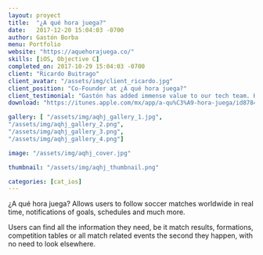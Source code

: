 ```yaml
---
layout: proyect
title:  "¿A qué hora juega?"
date:   2017-12-20 15:04:03 -0700
author: Gastón Borba
menu: Portfolio
website: "https://aquehorajuega.co/"
skills: [iOS, Objective C]
completed_on: 2017-10-29 15:04:03 -0700
client: "Ricardo Buitrago"
client_avatar: "/assets/img/client_ricardo.jpg"
client_position: "Co-Founder at ¿A qué hora juega?"
client_testimonial: "Gastón has added immense value to our tech team. His iOS development and critical thinking skills have allowed us to efficiently achieve key milestones."
download: "https://itunes.apple.com/mx/app/a-qu%C3%A9-hora-juega/id878411895?mt=8"

gallery: [ "/assets/img/aqhj_gallery_1.jpg",
"/assets/img/aqhj_gallery_2.png",
"/assets/img/aqhj_gallery_3.png",
"/assets/img/aqhj_gallery_4.png"]

image: "/assets/img/aqhj_cover.jpg"

thumbnail: "/assets/img/aqhj_thumbnail.png"

categories: [cat_ios]
---
```

¿A qué hora juega? Allows users to follow soccer matches worldwide in real time, notifications of goals, schedules and much more.

Users can find all the information they need, be it match results, formations, competition tables or all match related events the second they happen, with no need to look elsewhere.
